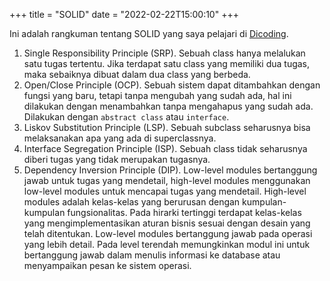 +++
title = "SOLID"
date  = "2022-02-22T15:00:10"
+++

Ini adalah rangkuman tentang SOLID yang saya pelajari di [Dicoding](https://www.dicoding.com/academies/169).

1. Single Responsibility Principle (SRP). Sebuah class hanya melalukan satu tugas tertentu. Jika terdapat satu class
   yang memiliki dua tugas, maka sebaiknya dibuat dalam dua class yang berbeda.
2. Open/Close Principle (OCP). Sebuah sistem dapat ditambahkan dengan fungsi yang baru, tetapi tanpa mengubah yang sudah
   ada, hal ini dilakukan dengan menambahkan tanpa mengahapus yang sudah ada. Dilakukan dengan `abstract class` atau
   `interface`.
3. Liskov Substitution Principle (LSP). Sebuah subclass seharusnya bisa melaksanakan apa yang ada di superclassnya.
4. Interface Segregation Principle (ISP). Sebuah class tidak seharusnya diberi tugas yang tidak merupakan tugasnya.
5. Dependency Inversion Principle (DIP). Low-level modules bertanggung jawab untuk tugas yang mendetail, high-level
   modules menggunakan low-level modules untuk mencapai tugas yang mendetail. High-level modules adalah kelas-kelas yang
   berurusan dengan kumpulan-kumpulan fungsionalitas. Pada hirarki tertinggi terdapat kelas-kelas yang
   mengimplementasikan aturan bisnis sesuai dengan desain yang telah ditentukan. Low-level modules bertanggung jawab
   pada operasi yang lebih detail. Pada level terendah memungkinkan modul ini untuk bertanggung jawab dalam menulis
   informasi ke database atau menyampaikan pesan ke sistem operasi. 
